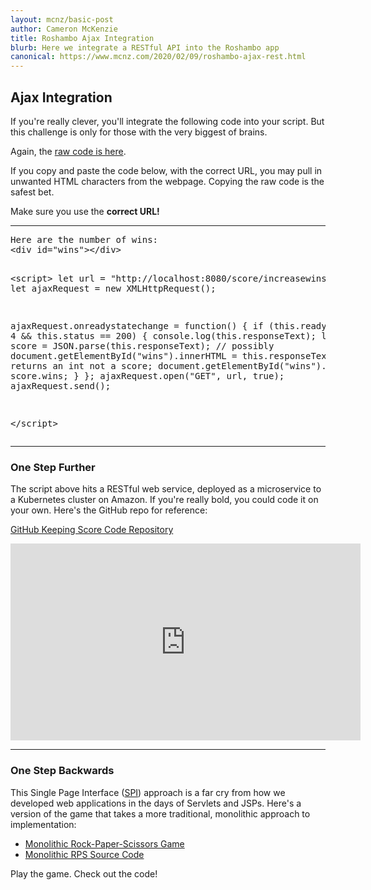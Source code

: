 ```yaml
---
layout: mcnz/basic-post
author: Cameron McKenzie
title: Roshambo Ajax Integration
blurb: Here we integrate a RESTful API into the Roshambo app
canonical: https://www.mcnz.com/2020/02/09/roshambo-ajax-rest.html
---
```


## Ajax Integration

If you're really clever, you'll integrate the following code into your script. But this challenge is only for those with the very biggest of brains.

Again, the [raw code is here](https://raw.githubusercontent.com/cameronmcnz/cameronmcnz/main/ajax-javascript.txt).


If you copy and paste the code below, with the correct URL, you may pull in unwanted HTML characters from the webpage. Copying the raw code is the safest bet.

Make sure you use the <b>correct URL!</b>

<hr/>
<pre>Here are the number of wins:
&lt;div id="wins"&gt;&lt;/div&gt;


&lt;script&gt;
let url = "http://localhost:8080/score/increasewins";
let ajaxRequest = new XMLHttpRequest();

ajaxRequest.onreadystatechange = function() {
    if (this.readyState == 4 &amp;&amp; this.status == 200) {
		console.log(this.responseText);
        let score = JSON.parse(this.responseText);
        // possibly  document.getElementById("wins").innerHTML = this.responseText if the API returns an int not a score;
        document.getElementById("wins").innerHTML = score.wins;
    }
};
ajaxRequest.open("GET", url, true);
ajaxRequest.send();

&lt;/script&gt;</pre>

<hr/>

<h3>One Step Further</h3>

The script above hits a RESTful web service, deployed as a microservice to a Kubernetes cluster on Amazon. If you're really bold, you could code it on your own. Here's the GitHub repo for reference:

<a href="https://github.com/cameronmcnz/spring-boot-examples/tree/master/simple-spring-rest-keeping-score/src/main/java/com/mcnz/rps/rest">GitHub Keeping Score Code Repository</a>

<iframe width="560" height="315" src="https://www.youtube.com/embed/PSnGYWAVfJ0" frameborder="0" allow="accelerometer; autoplay; clipboard-write; encrypted-media; gyroscope; picture-in-picture" allowfullscreen></iframe>

<hr/>

<h3>One Step Backwards</h3>

This Single Page Interface (<a href="https://www.mcnz.com/course/rock-paper-scissors-unscrambled.html">SPI</a>) approach is a far cry from how we developed web applications in the days of Servlets and JSPs. Here's a version of the game that takes a more traditional, monolithic approach to implementation:

* <a href="http://rps-env.eba-uwjfetjg.us-east-1.elasticbeanstalk.com/index.jsp">Monolithic Rock-Paper-Scissors Game</a>
* <a href="https://github.com/cameronmcnz/rock-paper-scissors/tree/monolith/src/com/mcnz/rps/moai">Monolithic RPS Source Code</a>


Play the game. Check out the code!
